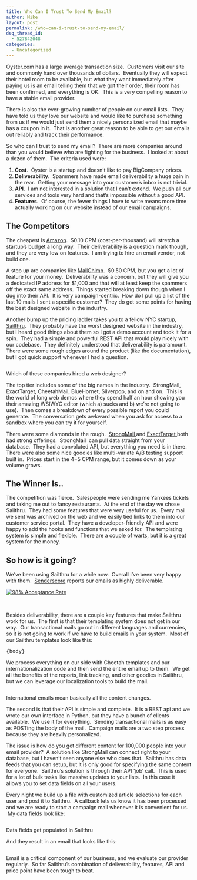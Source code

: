 ```yaml
---
title: Who Can I Trust To Send My Email?
author: Mike
layout: post
permalink: /who-can-i-trust-to-send-my-email/
dsq_thread_id:
  - 527842048
categories:
  - Uncategorized
---
```

Oyster.com has a large average transaction size.  Customers visit our site and commonly hand over thousands of dollars.  Eventually they will expect their hotel room to be available, but what they want immediately after paying us is an email telling them that we got their order, their room has been confirmed, and everything is OK.  This is a very compelling reason to have a stable email provider.

There is also the ever-growing number of people on our email lists.  They have told us they love our website and would like to purchase something from us if we would just send them a nicely personalized email that maybe has a coupon in it.  That is another great reason to be able to get our emails out reliably and track their performance.

So who can I trust to send my email?  There are more companies around than you would believe who are fighting for the business.  I looked at about a dozen of them.  The criteria used were:

  1. **Cost**.  Oyster is a startup and doesn’t like to pay BigCompany prices.
  2. **Deliverability**.  Spammers have made email deliverability a huge pain in the rear.  Getting your message into your customer’s inbox is not trivial.
  3. **API**.  I am not interested in a solution that I can’t extend.  We push all our services and tools very hard and that’s impossible without a good API.
  4. **Features**.  Of course, the fewer things I have to write means more time actually working on our website instead of our email campaigns.

## The Competitors

The cheapest is [Amazon][1].  $0.10 CPM (cost-per-thousand) will stretch a startup’s budget a long way.  Their deliverability is a question mark though, and they are very low on features.  I am trying to hire an email vendor, not build one.

A step up are companies like [MailChimp][2].  $0.50 CPM, but you get a lot of feature for your money.  Deliverability was a concern, but they will give you a dedicated IP address for $1,000 and that will at least keep the spammers off the exact same address.  Things started breaking down though when I dug into their API.  It is very campaign-centric.  How do I pull up a list of the last 10 mails I sent a specific customer?  They do get some points for having the best designed website in the industry.

Another bump up the pricing ladder takes you to a fellow NYC startup, [Sailthru][3].  They probably have the worst designed website in the industry, but I heard good things about them so I got a demo account and took it for a spin.  They had a simple and powerful REST API that would play nicely with our codebase.  They definitely understood that deliverability is paramount.    There were some rough edges around the product (like the documentation), but I got quick support whenever I had a question.

<div id="attachment_195" class="wp-caption alignnone" style="width: 1024px">
  <a href="http://tech.oyster.com/wp-content/uploads/2011/08/comparison.jpg"><img class="size-large wp-image-195" title="comparison" src="http://tech.oyster.com/wp-content/uploads/2011/08/comparison-1024x404.jpg" alt=""   /></a> 
  <p class="wp-caption-text">
    Which of these companies hired a web designer?
  </p>
</div>

The top tier includes some of the big names in the industry.  StrongMail, ExactTarget, CheetahMail, BlueHornet, Silverpop, and on and on.  This is the world of long web demos where they spend half an hour showing you their amazing WSIWYG editor (which a) sucks and b) we’re not going to use).  Then comes a breakdown of every possible report you could generate.  The conversation gets awkward when you ask for access to a sandbox where you can try it for yourself.

There were some diamonds in the rough.  [StrongMail ][4]and [ExactTarget ][5]both had strong offerings.  StrongMail  can pull data straight from your database.  They had a convoluted API, but everything you need is in there.  There were also some nice goodies like multi-variate A/B testing support built in.  Prices start in the $4 -$5 CPM range, but it comes down as your volume grows.

## The Winner Is..

The competition was fierce.  Salespeople were sending me Yankees tickets and taking me out to fancy restaurants.  At the end of the day we chose Sailthru.  They had some features that were very useful for us.  Every mail we sent was archived on the web and we easily tied links to them into our customer service portal.  They have a developer-friendly API and were happy to add the hooks and functions that we asked for.  The templating system is simple and flexible.  There are a couple of warts, but it is a great system for the money.

## So how is it going?

We’ve been using Sailthru for a while now.  Overall I’ve been very happy with them.  [Senderscore][6] reports our emails as highly deliverable.

[<img class="size-full wp-image-188 aligncenter" title="senderscore" src="http://tech.oyster.com/wp-content/uploads/2011/08/senderscore.jpg" alt="98% Acceptance Rate"   />][7]

&nbsp;

Besides deliverability, there are a couple key features that make Sailthru work for us.  The first is that their templating system does not get in our way.  Our transactional mails go out in different languages and currencies, so it is not going to work if we have to build emails in your system.  Most of our Sailthru templates look like this:

<pre>{body}</pre>

We process everything on our side with Cheetah templates and our internationalization code and then send the entire email up to them.  We get all the benefits of the reports, link tracking, and other goodies in Sailthru, but we can leverage our localization tools to build the mail.

<div id="attachment_201" class="wp-caption alignnone" style="width: 811px">
  <a href="http://tech.oyster.com/wp-content/uploads/2011/09/i18n_email.jpg"><img class="size-full wp-image-201 " title="English and Portuguese emails" src="http://tech.oyster.com/wp-content/uploads/2011/09/i18n_email.jpg" alt=""  /></a> 
  <p class="wp-caption-text">
    International emails mean basically all the content changes.
  </p>
</div>

The second is that their API is simple and complete.  It is a REST api and we wrote our own interface in Python, but they have a bunch of clients available.  We use it for everything.  Sending transactional mails is as easy as POSTing the body of the mail.  Campaign mails are a two step process because they are heavily personalized.

The issue is how do you get different content for 100,000 people into your email provider?  A solution like StrongMail can connect right to your database, but I haven’t seen anyone else who does that.  Sailthru has data feeds that you can setup, but it is only good for specifying the same content for everyone.  Sailthru’s solution is through their API &#8216;job&#8217; call.  This is used for a lot of bulk tasks like massive updates to your lists.  In this case it allows you to set data fields on all your users.

Every night we build up a file with customized article selections for each user and post it to Sailthru.  A callback lets us know it has been processed and we are ready to start a campaign mail whenever it is convenient for us.  My data fields look like:

<div id="attachment_203" class="wp-caption alignnone" style="width: 978px">
  <a href="http://tech.oyster.com/wp-content/uploads/2011/09/email_vars.jpg"><img class="size-full wp-image-203" title="Email data fields" src="http://tech.oyster.com/wp-content/uploads/2011/09/email_vars.jpg" alt=""   /></a> 
  <p class="wp-caption-text">
    Data fields get populated in Sailthru
  </p>
</div>

And they result in an email that looks like this:

[<img class="size-full wp-image-204 alignnone" title="Customized email" src="http://tech.oyster.com/wp-content/uploads/2011/09/customized_email.jpg" alt=""   />][8]

Email is a critical component of our business, and we evaluate our provider regularly.  So far Sailthru’s combination of deliverability, features, API and price point have been tough to beat.

 [1]: http://aws.amazon.com/ses/ "Amazon SES"
 [2]: http://mailchimp.com/ "MailChimp"
 [3]: https://www.sailthru.com/ "Sailthru"
 [4]: http://www.strongmail.com/ "StrongMail"
 [5]: http://www.exacttarget.com/ "ExactTarget"
 [6]: https://senderscore.org/ "SenderScore"
 [7]: http://tech.oyster.com/wp-content/uploads/2011/08/senderscore.jpg
 [8]: http://tech.oyster.com/wp-content/uploads/2011/09/customized_email.jpg
